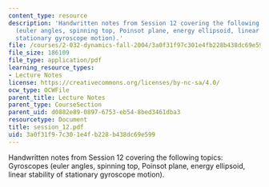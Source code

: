 ```yaml
---
content_type: resource
description: 'Handwritten notes from Session 12 covering the following topics: Gyroscopes
  (euler angles, spinning top, Poinsot plane, energy ellipsoid, linear stability of
  stationary gyroscope motion).'
file: /courses/2-032-dynamics-fall-2004/3a0f31f97c301e4fb228b438dc69e599_session_12.pdf
file_size: 186109
file_type: application/pdf
learning_resource_types:
- Lecture Notes
license: https://creativecommons.org/licenses/by-nc-sa/4.0/
ocw_type: OCWFile
parent_title: Lecture Notes
parent_type: CourseSection
parent_uid: d0882e89-0897-6753-eb54-8bed3461dba3
resourcetype: Document
title: session_12.pdf
uid: 3a0f31f9-7c30-1e4f-b228-b438dc69e599
---
```

Handwritten notes from Session 12 covering the following topics: Gyroscopes (euler angles, spinning top, Poinsot plane, energy ellipsoid, linear stability of stationary gyroscope motion).